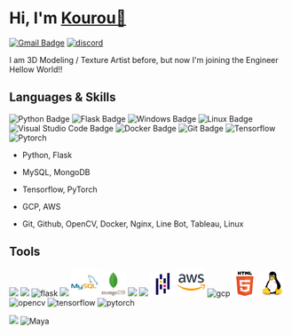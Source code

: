 <h1 align="left">Hi, I'm <a  href="https://google.com">Kourou🦄 </a> </h1>

[![Gmail Badge](https://img.shields.io/badge/winbin014@gmail.com-30302f?style=flat&logo=Gmail&logoColor=red)](mailto:winbin014@gmail.com)
[![discord](https://img.shields.io/badge/contact-kourou7776-blue?logo=discord&logoColor=white)](https://discordapp.com/users/183202972203876352)

I am 3D Modeling / Texture Artist before, but now I'm joining the Engineer Hellow World!!

<!-- [![Python](https://img.shields.io/badge/-Python-3776AB?style=flat-square&logo=python&logoColor=ffffff)](https://www.python.org/)
![Docker](https://img.shields.io/badge/Docker-2496ED?style=flat-square&logo=docker&logoColor=ffffff)
[![Linux](https://img.shields.io/badge/-Linux-333333?style=flat-square&logo=linux&logoColor=white)](https://www.linuxfoundation.org/)
[![Git](https://img.shields.io/badge/-Git-f05032?style=flat-square&logo=git&logoColor=white)](https://git-scm.com/)
[![Tensorflow](https://img.shields.io/badge/-Tensorflow-f05032?style=flat-square&logo=Tensorflow&logoColor=white)](https://Tensorflow-scm.com/)
[![Pytorch](https://img.shields.io/badge/-Pytorch-f05032?style=flat-square&logo=Pytorch&logoColor=white)](https://Pytorch-scm.com/) -->


##  Languages & Skills


![Python Badge](https://img.shields.io/badge/Python-3776AB?logo=Python&logoColor=fff&style=flat)
![Flask Badge](https://img.shields.io/badge/Flask-ADADAD?logo=Flask&logoColor=fff&style=flat)
![Windows Badge](https://img.shields.io/badge/Windows-0078D6?logo=windows&logoColor=fff&style=flat)
![Linux Badge](https://img.shields.io/badge/Linux-FCC624?logo=linux&logoColor=000&style=flat)
![Visual Studio Code Badge](https://img.shields.io/badge/Visual%20Studio%20Code-007ACC?logo=visualstudiocode&logoColor=fff&style=flat)
![Docker Badge](https://img.shields.io/badge/Docker-2496ED?logo=Docker&logoColor=fff&style=flat)
![Git Badge](https://img.shields.io/badge/Git-f05032?logo=Git&logoColor=fff&style=flat)
![Tensorflow](https://img.shields.io/badge/Tensorflow-ffd306?logo=Tensorflow&logoColor=fff&style=flat)
![Pytorch](https://img.shields.io/badge/Pytorch-f05032?logo=Pytorch&logoColor=fff&style=flat)

- Python, Flask

- MySQL, MongoDB

- Tensorflow, PyTorch

- GCP, AWS

- Git, Github, OpenCV, Docker, Nginx, Line Bot, Tableau, Linux




<!-- <img src="https://techstack-generator.vercel.app/mysql-icon.svg" alt="icon" width="65" style="width: 65px; height: 65px; margin-right: 50px; margin-bottom: 0px;" />
<img src="https://techstack-generator.vercel.app/docker-icon.svg" alt="icon" width="65" style="width: 65px; height: 65px; margin-right: 50px; margin-bottom: 0px;" /> 
<img src="https://techstack-generator.vercel.app/aws-icon.svg" alt="icon" width="65" style="width: 65px; height: 65px; margin-right: 50px; margin-bottom: 0px;" />
<img src="https://techstack-generator.vercel.app/nginx-icon.svg" alt="icon" width="65" style="width: 65px; height: 65px; margin-right: 50px; margin-bottom: 0px;" /><br>
 -->



## Tools

<p align="left"> 
<!--   <img src="https://img.icons8.com/color/48/4a90e2/python--v1.png"/> -->
  <img src="https://img.icons8.com/color/48/4a90e2/visual-studio-code-2019.png"/>
  <img src="https://img.icons8.com/color/48/4a90e2/pycharm"/>
  <img src="https://www.vectorlogo.zone/logos/pocoo_flask/pocoo_flask-icon.svg" alt="flask" width="45" height="45"/>
  <img src="https://img.icons8.com/fluency/48/4a90e2/docker.png"/>
  <img src="https://raw.githubusercontent.com/devicons/devicon/master/icons/mysql/mysql-original-wordmark.svg" alt="mysql" width="50" height="50"/>
  <img src="https://raw.githubusercontent.com/devicons/devicon/master/icons/mongodb/mongodb-original-wordmark.svg" alt="mongodb" width="45" height="45"/>
  <img src="https://img.icons8.com/color/48/4a90e2/git.png"/>
  <img src="https://img.icons8.com/fluent/48/4a90e2/github.png"/>
  <img src="https://raw.githubusercontent.com/devicons/devicon/2ae2a900d2f041da66e950e4d48052658d850630/icons/pandas/pandas-original.svg" alt="pandas" width="45" height="45"/>
  <img src="https://raw.githubusercontent.com/devicons/devicon/master/icons/amazonwebservices/amazonwebservices-original-wordmark.svg" alt="aws" width="50" height="50"/>
  <img src="https://www.vectorlogo.zone/logos/google_cloud/google_cloud-icon.svg" alt="gcp" width="45" height="45"/>
  <img src="https://raw.githubusercontent.com/devicons/devicon/master/icons/html5/html5-original-wordmark.svg" alt="html5" width="45" height="45"/>
  <img src="https://raw.githubusercontent.com/devicons/devicon/master/icons/linux/linux-original.svg" alt="linux" width="45" height="45"/>
  <img src="https://www.vectorlogo.zone/logos/opencv/opencv-icon.svg" alt="opencv" width="45" height="45"/>
  <img src="https://www.vectorlogo.zone/logos/tensorflow/tensorflow-icon.svg" alt="tensorflow" width="45" height="45"/>
  <img src="https://www.vectorlogo.zone/logos/pytorch/pytorch-icon.svg" alt="pytorch" width="45" height="45"/>
  
  
  <img src="https://skillicons.dev/icons?i=ps,ai,pr,ae,unity,discord" />     <img src="https://raw.githubusercontent.com/PapirusDevelopmentTeam/papirus-icon-theme/master/Papirus/64x64/apps/maya.svg" alt="Maya" width="45" height="45">
